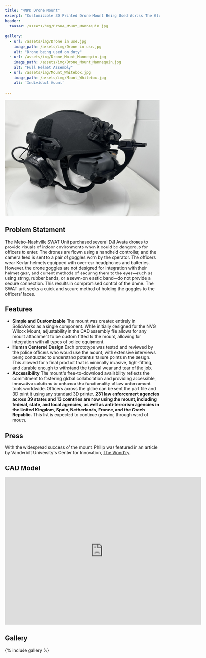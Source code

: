 ```yaml
---
title: "MNPD Drone Mount"
excerpt: "Customizable 3D Printed Drone Mount Being Used Across The Globe"
header:
  teaser: /assets/img/Drone_Mount_Mannequin.jpg

gallery:
  - url: /assets/img/Drone in use.jpg
    image_path: /assets/img/Drone in use.jpg
    alt: "Drone being used on duty"
  - url: /assets/img/Drone_Mount_Mannequin.jpg
    image_path: /assets/img/Drone_Mount_Mannequin.jpg
    alt: "Full Helmet Assembly"
  - url: /assets/img/Mount_Whitebox.jpg
    image_path: /assets/img/Mount_Whitebox.jpg
    alt: "Individual Mount"
  
---
```



<img src="/assets/img/Drone_Mount_Mannequin.jpg" alt="Philip Butcher" style="width:900px;"/>

## Problem Statement
The Metro-Nashville SWAT Unit purchased several DJI Avata drones to provide visuals of indoor environments when it could be dangerous for officers to enter. The drones are flown using a handheld controller, and the camera feed is sent to a pair of goggles worn by the operator. The officers wear Kevlar helmets equipped with over-ear headphones and batteries. However, the drone goggles are not designed for integration with their helmet gear, and current methods of securing them to the eyes—such as using string, rubber bands, or a sewn-on elastic band—do not provide a secure connection. This results in compromised control of the drone. The SWAT unit seeks a quick and secure method of holding the goggles to the officers’ faces.


## Features

* **Simple and Customizable** The mount was created entirely in SolidWorks as a single component. While initially designed for the NVG Wilcox Mount, adjustability in the CAD assembly file allows for any mount attachment to be custom fitted to the mount, allowing for integration with all types of police equipment.
* **Human Centered Design** Each prototype was tested and reviewed by the police officers who would use the mount, with extensive interviews being conducted to understand potential failure points in the design. This allowed for a final product that is minimally invasive, tight-fitting, and durable enough to withstand the typical wear and tear of the job.
* **Accessibility** The mount's free-to-download availability reflects the commitment to fostering global collaboration and providing accessible, innovative solutions to enhance the functionality of law enforcement tools worldwide. Officers across the globe can be sent the part file and 3D print it using any standard 3D printer. **231 law enforcement agencies across 39 states and 13 countries are now using the mount, including federal, state, and local agencies, as well as anti-terrorism agencies in the United Kingdom, Spain, Netherlands, France, and the Czech Republic.** This list is expected to continue growing through word of mouth.

## Press
With the widespread success of the mount, Philip was featured in an article by Vanderbilt University's Center for Innovation, [The Wond'ry](https://www.vanderbilt.edu/the-wondry/2024/02/06/vanderbilt-student-philip-butchers-groundbreaking-drone-technology-revolutionizes-global-law-enforcement/).

## CAD Model
<iframe src="https://vanderbilt643.autodesk360.com/shares/public/SH286ddQT78850c0d8a4baf0d3a7a696d3b1?mode=embed" width="640" height="480" allowfullscreen="true" webkitallowfullscreen="true" mozallowfullscreen="true"  frameborder="0"></iframe>

## Gallery

{% include gallery %}
